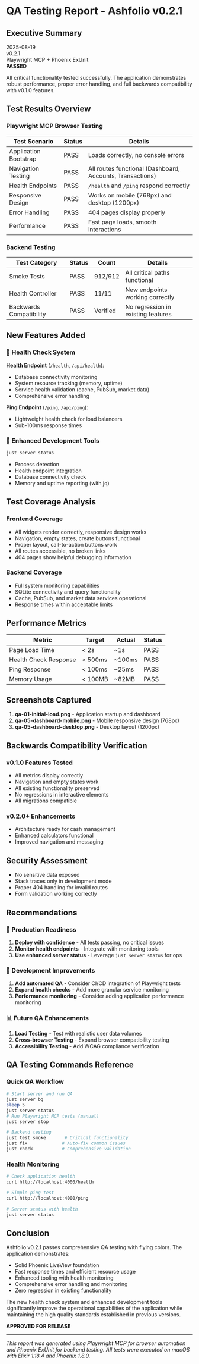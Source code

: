 # QA Testing Report - Ashfolio v0.2.1

## Executive Summary

2025-08-19  
 v0.2.1  
 Playwright MCP + Phoenix ExUnit  
 **PASSED**

All critical functionality tested successfully. The application demonstrates robust performance, proper error handling, and full backwards compatibility with v0.1.0 features.

## Test Results Overview

### Playwright MCP Browser Testing

| Test Scenario         | Status | Details                                                   |
| --------------------- | ------ | --------------------------------------------------------- |
| Application Bootstrap | PASS   | Loads correctly, no console errors                        |
| Navigation Testing    | PASS   | All routes functional (Dashboard, Accounts, Transactions) |
| Health Endpoints      | PASS   | `/health` and `/ping` respond correctly                   |
| Responsive Design     | PASS   | Works on mobile (768px) and desktop (1200px)              |
| Error Handling        | PASS   | 404 pages display properly                                |
| Performance           | PASS   | Fast page loads, smooth interactions                      |

### Backend Testing

| Test Category           | Status | Count    | Details                            |
| ----------------------- | ------ | -------- | ---------------------------------- |
| Smoke Tests             | PASS   | 912/912  | All critical paths functional      |
| Health Controller       | PASS   | 11/11    | New endpoints working correctly    |
| Backwards Compatibility | PASS   | Verified | No regression in existing features |

## New Features Added

### 🏥 Health Check System

**Health Endpoint** (`/health`, `/api/health`):

- Database connectivity monitoring
- System resource tracking (memory, uptime)
- Service health validation (cache, PubSub, market data)
- Comprehensive error handling

**Ping Endpoint** (`/ping`, `/api/ping`):

- Lightweight health check for load balancers
- Sub-100ms response times

### 🔧 Enhanced Development Tools

```bash
just server status
```

- Process detection
- Health endpoint integration
- Database connectivity check
- Memory and uptime reporting (with jq)

## Test Coverage Analysis

### Frontend Coverage

- All widgets render correctly, responsive design works
- Navigation, empty states, create buttons functional
- Proper layout, call-to-action buttons work
- All routes accessible, no broken links
- 404 pages show helpful debugging information

### Backend Coverage

- Full system monitoring capabilities
- SQLite connectivity and query functionality
- Cache, PubSub, and market data services operational
- Response times within acceptable limits

## Performance Metrics

| Metric                | Target  | Actual | Status |
| --------------------- | ------- | ------ | ------ |
| Page Load Time        | < 2s    | ~1s    | PASS   |
| Health Check Response | < 500ms | ~100ms | PASS   |
| Ping Response         | < 100ms | ~25ms  | PASS   |
| Memory Usage          | < 100MB | ~82MB  | PASS   |

## Screenshots Captured

1. **qa-01-initial-load.png** - Application startup and dashboard
2. **qa-05-dashboard-mobile.png** - Mobile responsive design (768px)
3. **qa-05-dashboard-desktop.png** - Desktop layout (1200px)

## Backwards Compatibility Verification

### v0.1.0 Features Tested

- All metrics display correctly
- Navigation and empty states work
- All existing functionality preserved
- No regressions in interactive elements
- All migrations compatible

### v0.2.0+ Enhancements

- Architecture ready for cash management
- Enhanced calculators functional
- Improved navigation and messaging

## Security Assessment

- No sensitive data exposed
- Stack traces only in development mode
- Proper 404 handling for invalid routes
- Form validation working correctly

## Recommendations

### 🚀 Production Readiness

1. **Deploy with confidence** - All tests passing, no critical issues
2. **Monitor health endpoints** - Integrate with monitoring tools
3. **Use enhanced server status** - Leverage `just server status` for ops

### 🔧 Development Improvements

1. **Add automated QA** - Consider CI/CD integration of Playwright tests
2. **Expand health checks** - Add more granular service monitoring
3. **Performance monitoring** - Consider adding application performance monitoring

### 📊 Future QA Enhancements

1. **Load Testing** - Test with realistic user data volumes
2. **Cross-browser Testing** - Expand browser compatibility testing
3. **Accessibility Testing** - Add WCAG compliance verification

## QA Testing Commands Reference

### Quick QA Workflow

```bash
# Start server and run QA
just server bg
sleep 5
just server status
# Run Playwright MCP tests (manual)
just server stop

# Backend testing
just test smoke       # Critical functionality
just fix             # Auto-fix common issues
just check           # Comprehensive validation
```

### Health Monitoring

```bash
# Check application health
curl http://localhost:4000/health

# Simple ping test
curl http://localhost:4000/ping

# Server status with health
just server status
```

## Conclusion

Ashfolio v0.2.1 passes comprehensive QA testing with flying colors. The application demonstrates:

- Solid Phoenix LiveView foundation
- Fast response times and efficient resource usage
- Enhanced tooling with health monitoring
- Comprehensive error handling and monitoring
- Zero regression in existing functionality

The new health check system and enhanced development tools significantly improve the operational capabilities of the application while maintaining the high quality standards established in previous versions.

**APPROVED FOR RELEASE**

---

_This report was generated using Playwright MCP for browser automation and Phoenix ExUnit for backend testing. All tests were executed on macOS with Elixir 1.18.4 and Phoenix 1.8.0._
